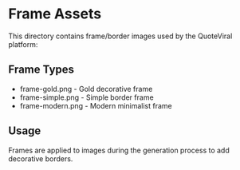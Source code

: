 # Frame Assets

This directory contains frame/border images used by the QuoteViral platform:

## Frame Types
- frame-gold.png - Gold decorative frame
- frame-simple.png - Simple border frame
- frame-modern.png - Modern minimalist frame

## Usage
Frames are applied to images during the generation process to add decorative borders.